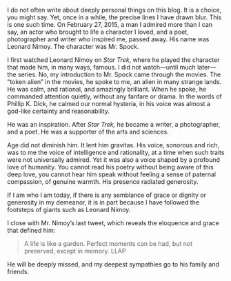 <p class="lede">I do not often write about deeply personal things on this blog. It is a choice, you might say. Yet, once in a while, the precise lines I have drawn blur. This is one such time. On February 27, 2015, a man I admired more than I can say, an actor who brought to life a character I loved, and a poet, photographer and writer who inspired me, passed away. His name was Leonard Nimoy. The character was Mr. Spock.</p>

I first watched Leonard Nimoy on _Star Trek_, where he played the character that made him, in many ways, famous. I did not watch—until much later—the series. No, my introduction to Mr. Spock came through the movies. The “token alien” in the movies, he spoke to me, an alien in many strange lands. He was calm, and rational, and amazingly brilliant. When he spoke, he commanded attention quietly, without any fanfare or drama. In the words of Phillip K. Dick, he calmed our normal hysteria, in his voice was almost a god-like certainty and reasonability.

He was an inspiration. After _Star Trek,_ he became a writer, a photographer, and a poet. He was a supporter of the arts and sciences. 

Age did not diminish him. It lent him gravitas. His voice, sonorous and rich, was to me the voice of intelligence and rationality, at a time when such traits were not universally admired. Yet it was also a voice shaped by a profound love of humanity. You cannot read his poetry without being aware of this deep love, you cannot hear him speak without feeling a sense of paternal compassion, of genuine warmth. His presence radiated generosity. 

If I am who I am today, if there is any semblance of grace or dignity or generosity in my demeanor, it is in part because I have followed the footsteps of giants such as Leonard Nimoy. 

I close with Mr. Nimoy’s last tweet, which reveals the eloquence and grace that defined him: 

> A life is like a garden. Perfect moments can be had, but not preserved, except in memory. LLAP

He will be deeply missed, and my deepest sympathies go to his family and friends. 